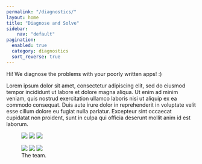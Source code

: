 ```yaml
---
permalink: "/diagnostics/"
layout: home
title: "Diagnose and Solve"
sidebar:
    nav: "default"
pagination: 
  enabled: true
  category: diagnostics
  sort_reverse: true
---
```


Hi! We diagnose the problems with your poorly written apps! :)

Lorem ipsum dolor sit amet, consectetur adipiscing elit, sed do eiusmod tempor incididunt ut labore et dolore magna aliqua. Ut enim ad minim veniam, quis nostrud exercitation ullamco laboris nisi ut aliquip ex ea commodo consequat. Duis aute irure dolor in reprehenderit in voluptate velit esse cillum dolore eu fugiat nulla pariatur. Excepteur sint occaecat cupidatat non proident, sunt in culpa qui officia deserunt mollit anim id est laborum.

<figure class="third">
	<img src="https://encrypted-tbn0.gstatic.com/images?q=tbn%3AANd9GcSEgsMyptYjVKQ8wQlk57uGoKZ8zUnfGoo_nBPdbdcx3iabmL3U&usqp=CAU">
	<img src="https://encrypted-tbn0.gstatic.com/images?q=tbn%3AANd9GcSEgsMyptYjVKQ8wQlk57uGoKZ8zUnfGoo_nBPdbdcx3iabmL3U&usqp=CAU">
	<img src="https://encrypted-tbn0.gstatic.com/images?q=tbn%3AANd9GcSEgsMyptYjVKQ8wQlk57uGoKZ8zUnfGoo_nBPdbdcx3iabmL3U&usqp=CAU">
</figure>

<figure class="third">
	<img src="https://encrypted-tbn0.gstatic.com/images?q=tbn%3AANd9GcSEgsMyptYjVKQ8wQlk57uGoKZ8zUnfGoo_nBPdbdcx3iabmL3U&usqp=CAU">
	<img src="https://encrypted-tbn0.gstatic.com/images?q=tbn%3AANd9GcSEgsMyptYjVKQ8wQlk57uGoKZ8zUnfGoo_nBPdbdcx3iabmL3U&usqp=CAU">
	<img src="https://encrypted-tbn0.gstatic.com/images?q=tbn%3AANd9GcSEgsMyptYjVKQ8wQlk57uGoKZ8zUnfGoo_nBPdbdcx3iabmL3U&usqp=CAU">
	<figcaption>The team.</figcaption>
</figure>